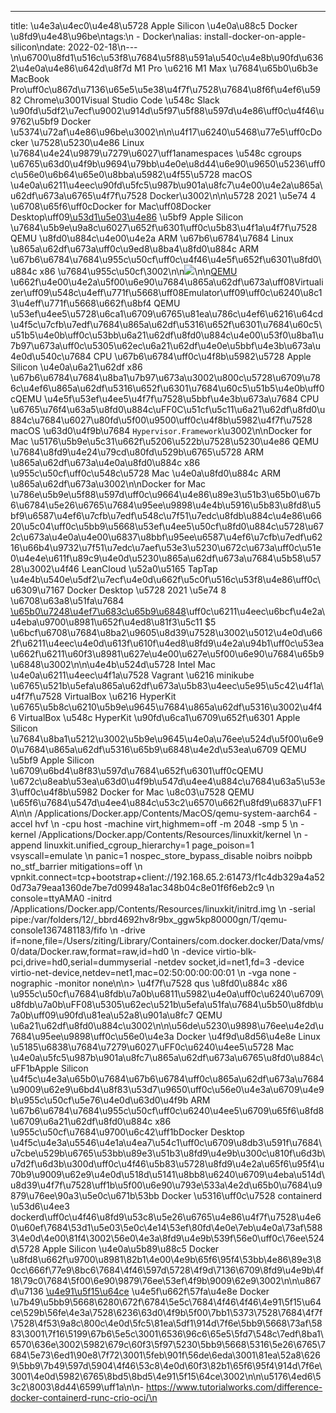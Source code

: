 ---
title: \\u4e3a\\u4ec0\\u4e48\\u5728 Apple Silicon \\u4e0a\\u88c5 Docker \\u8fd9\\u4e48\\u96be\ntags:\n  - Docker\nalias: install-docker-on-apple-silicon\ndate: 2022-02-18\n---\n\\u6700\\u8fd1\\u516c\\u53f8\\u7684\\u5f88\\u591a\\u540c\\u4e8b\\u90fd\\u6362\\u4e0a\\u4e86\\u642d\\u8f7d M1 Pro \\u6216 M1 Max \\u7684\\u65b0\\u6b3e MacBook Pro\\uff0c\\u867d\\u7136\\u65e5\\u5e38\\u4f7f\\u7528\\u7684\\u8f6f\\u4ef6\\u5982 Chrome\\u3001Visual Studio Code \\u548c Slack \\u90fd\\u5df2\\u7ecf\\u9002\\u914d\\u5f97\\u5f88\\u597d\\u4e86\\uff0c\\u4f46\\u9762\\u5bf9 Docker \\u5374\\u72af\\u4e86\\u96be\\u3002\n\n\\u4f17\\u6240\\u5468\\u77e5\\uff0cDocker \\u7528\\u5230\\u4e86 Linux \\u7684\\u4e24\\u9879\\u7279\\u6027\\uff1anamespaces \\u548c cgroups \\u6765\\u63d0\\u4f9b\\u9694\\u79bb\\u4e0e\\u8d44\\u6e90\\u9650\\u5236\\uff0c\\u56e0\\u6b64\\u65e0\\u8bba\\u5982\\u4f55\\u5728 macOS \\u4e0a\\u6211\\u4eec\\u90fd\\u5fc5\\u987b\\u901a\\u8fc7\\u4e00\\u4e2a\\u865a\\u62df\\u673a\\u6765\\u4f7f\\u7528 Docker\\u3002\n\n\\u5728 2021 \\u5e74 4 \\u6708\\u65f6\\uff0cDocker for Mac\\uff08Docker Desktop\\uff09[\\u53d1\\u5e03\\u4e86](https://www.docker.com/blog/released-docker-desktop-for-mac-apple-silicon/) \\u5bf9 Apple Silicon \\u7684\\u5b9e\\u9a8c\\u6027\\u652f\\u6301\\uff0c\\u5b83\\u4f1a\\u4f7f\\u7528 QEMU \\u8fd0\\u884c\\u4e00\\u4e2a ARM \\u67b6\\u6784\\u7684 Linux \\u865a\\u62df\\u673a\\uff0c\\u9ed8\\u8ba4\\u8fd0\\u884c ARM \\u67b6\\u6784\\u7684\\u955c\\u50cf\\uff0c\\u4f46\\u4e5f\\u652f\\u6301\\u8fd0\\u884c x86 \\u7684\\u955c\\u50cf\\3002\n\n![](https://r2-lc-cn.jysperm.me/pictures/2022/docker-for-mac.png)\n\n[QEMU](https://www.qemu.org/docs/master/about/index.html) \\u662f\\u4e00\\u4e2a\\u5f00\\u6e90\\u7684\\u865a\\u62df\\u673a\\uff08Virtualizer\\uff09\\u548c\\u4eff\\u771f\\u5668\\uff08Emulator\\uff09\\uff0c\\u6240\\u8c13\\u4eff\\u771f\\u5668\\u662f\\u8bf4 QEMU \\u53ef\\u4ee5\\u5728\\u6ca1\\u6709\\u6765\\u81ea\\u786c\\u4ef6\\u6216\\u64cd\\u4f5c\\u7cfb\\u7edf\\u7684\\u865a\\u62df\\u5316\\u652f\\u6301\\u7684\\u60c5\\u51b5\\u4e0b\\uff0c\\u53bb\\u6a21\\u62df\\u8fd0\\u884c\\u4e00\\u53f0\\u8ba1\\u7b97\\u673a\\uff0c\\u5305\\u62ec\\u6a21\\u62df\\u4e0e\\u5bbf\\u4e3b\\u673a\\u4e0d\\u540c\\u7684 CPU \\u67b6\\u6784\\uff0c\\u4f8b\\u5982\\u5728 Apple Silicon \\u4e0a\\u6a21\\u62df x86 \\u67b6\\u6784\\u7684\\u8ba1\\u7b97\\u673a\\u3002\\u800c\\u5728\\u6709\\u786c\\u4ef6\\u865a\\u62df\\u5316\\u652f\\u6301\\u7684\\u60c5\\u51b5\\u4e0b\\uff0cQEMU \\u4e5f\\u53ef\\u4ee5\\u4f7f\\u7528\\u5bbf\\u4e3b\\u673a\\u7684 CPU \\u6765\\u76f4\\u63a5\\u8fd0\\u884c\\uFF0C\\u51cf\\u5c11\\u6a21\\u62df\\u8fd0\\u884c\\u7684\\u6027\\u80fd\\u5f00\\u9500\\uff0c\\u4f8b\\u5982\\u4f7f\\u7528 macOS \\u63d0\\u4f9b\\u7684 `Hypervisor.Framework`\\u3002\n\nDocker for Mac \\u5176\\u5b9e\\u5c31\\u662f\\u5206\\u522b\\u7528\\u5230\\u4e86 QEMU \\u7684\\u8fd9\\u4e24\\u79cd\\u80fd\\u529b\\u6765\\u5728 ARM \\u865a\\u62df\\u673a\\u4e0a\\u8fd0\\u884c x86 \\u955c\\u50cf\\uff0c\\u548c\\u5728 Mac \\u4e0a\\u8fd0\\u884c ARM \\u865a\\u62df\\u673a\\u3002\n\nDocker for Mac \\u786e\\u5b9e\\u5f88\\u597d\\uff0c\\u9664\\u4e86\\u89e3\\u51b3\\u65b0\\u67b6\\u6784\\u5e26\\u6765\\u7684\\u95ee\\u9898\\u4e4b\\u5916\\u5b83\\u8fd8\\u5bf9\\u6587\\u4ef6\\u7cfb\\u7edf\\u548c\\u7f51\\u7edc\\u8fdb\\u884c\\u4e86\\u6620\\u5c04\\uff0c\\u5bb9\\u5668\\u53ef\\u4ee5\\u50cf\\u8fd0\\u884c\\u5728\\u672c\\u673a\\u4e0a\\u4e00\\u6837\\u8bbf\\u95ee\\u6587\\u4ef6\\u7cfb\\u7edf\\u6216\\u66b4\\u9732\\u7f51\\u7edc\\u7aef\\u53e3\\u5230\\u672c\\u673a\\uff0c\\u51e0\\u4e4e\\u611f\\u89c9\\u4e0d\\u5230\\u865a\\u62df\\u673a\\u7684\\u5b58\\u5728\\u3002\\u4f46 LeanCloud \\u52a0\\u5165 TapTap \\u4e4b\\u540e\\u5df2\\u7ecf\\u4e0d\\u662f\\u5c0f\\u516c\\u53f8\\u4e86\\uff0c\\u6309\\u7167 Docker Desktop \\u5728 2021 \\u5e74 8 \\u6708\\u63a8\\u51fa\\u7684 [\\u65b0\\u7248\\u4ef7\\u683c\\u65b9\\u6848](https://www.docker.com/blog/updating-product-subscriptions/)\\uff0c\\u6211\\u4eec\\u6bcf\\u4e2a\\u4eba\\u9700\\u8981\\u652f\\u4ed8\\u81f3\\u5c11 $5 \\u6bcf\\u6708\\u7684\\u8ba2\\u9605\\u8d39\\u7528\\u3002\\u5012\\u4e0d\\u662f\\u6211\\u4eec\\u4e0d\\u613f\\u610f\\u4ed8\\u8fd9\\u4e2a\\u94b1\\uff0c\\u53ea\\u662f\\u6211\\u60f3\\u8981\\u627e\\u4e00\\u627e\\u5f00\\u6e90\\u7684\\u65b9\\u6848\\u3002\n\n\\u4e4b\\u524d\\u5728 Intel Mac \\u4e0a\\u6211\\u4eec\\u4f1a\\u7528 Vagrant \\u6216 minikube \\u6765\\u521b\\u5efa\\u865a\\u62df\\u673a\\u5b83\\u4eec\\u5e95\\u5c42\\u4f1a\\u4f7f\\u7528 VirtualBox \\u6216 HyperKit \\u6765\\u5b8c\\u6210\\u5b9e\\u9645\\u7684\\u865a\\u62df\\u5316\\u3002\\u4f46 VirtualBox \\u548c HyperKit \\u90fd\\u6ca1\\u6709\\u652f\\u6301 Apple Silicon \\u7684\\u8ba1\\u5212\\u3002\\u5b9e\\u9645\\u4e0a\\u76ee\\u524d\\u5f00\\u6e90\\u7684\\u865a\\u62df\\u5316\\u65b9\\u6848\\u4e2d\\u53ea\\u6709 QEMU \\u5bf9 Apple Silicon \\u6709\\u6bd4\\u8f83\\u597d\\u7684\\u652f\\u6301\\uff0cQEMU \\u672c\\u8eab\\u53ea\\u63d0\\u4f9b\\u547d\\u4ee4\\u884c\\u7684\\u63a5\\u53e3\\uff0c\\u4f8b\\u5982 Docker for Mac \\u8c03\\u7528 QEMU \\u65f6\\u7684\\u547d\\u4ee4\\u884c\\u53c2\\u6570\\u662f\\u8fd9\\u6837\\uFF1A\n\n    /Applications/Docker.app/Contents/MacOS/qemu-system-aarch64 -accel hvf \\n    -cpu host -machine virt,highmem=off -m 2048 -smp 5 \\n    -kernel /Applications/Docker.app/Contents/Resources/linuxkit/kernel \\n    -append linuxkit.unified_cgroup_hierarchy=1 page_poison=1 vsyscall=emulate \\n    panic=1 nospec_store_bypass_disable noibrs noibpb no_stf_barrier mitigations=off \\n    vpnkit.connect=tcp+bootstrap+client://192.168.65.2:61473/f1c4db329a4a520d73a79eaa1360de7be7d09948a1ac348b04c8e01f6f6eb2c9 \\n    console=ttyAMA0 -initrd /Applications/Docker.app/Contents/Resources/linuxkit/initrd.img \\n    -serial pipe:/var/folders/12/_bbrd4692hv8r9bx_ggw5kp80000gn/T/qemu-console1367481183/fifo \\n    -drive if=none,file=/Users/ziting/Library/Containers/com.docker.docker/Data/vms/0/data/Docker.raw,format=raw,id=hd0 \\n    -device virtio-blk-pci,drive=hd0,serial=dummyserial -netdev socket,id=net1,fd=3 -device virtio-net-device,netdev=net1,mac=02:50:00:00:00:01 \\n    -vga none -nographic -monitor none\n\n> \\u4f7f\\u7528 qus \\u8fd0\\u884c x86 \\u955c\\u50cf\\u7684\\u8fdb\\u7a0b\\u6811\\u5982\\u4e0a\\uff0c\\u6240\\u6709\\u8fdb\\u7a0b\\uFF08\\u5305\\u62ec\\u521b\\u5efa\\u51fa\\u7684\\u5b50\\u8fdb\\u7a0b\\uff09\\u90fd\\u81ea\\u52a8\\u901a\\u8fc7 QEMU \\u6a21\\u62df\\u8fd0\\u884c\\u3002\n\n\\u56de\\u5230\\u9898\\u76ee\\u4e2d\\u7684\\u95ee\\u9898\\uff0c\\u56e0\\u4e3a Docker \\u4f9d\\u8d56\\u4e8e Linux \\u5185\\u6838\\u7684\\u7279\\u6027\\uFF0c\\u6240\\u4ee5\\u5728 Mac \\u4e0a\\u5fc5\\u987b\\u901a\\u8fc7\\u865a\\u62df\\u673a\\u6765\\u8fd0\\u884c\\uFF1bApple Silicon \\u4f5c\\u4e3a\\u65b0\\u7684\\u67b6\\u6784\\uff0c\\u865a\\u62df\\u673a\\u7684\\u9009\\u62e9\\u6bd4\\u8f83\\u53d7\\u9650\\uff0c\\u56e0\\u4e3a\\u6709\\u4e9b\\u955c\\u50cf\\u5e76\\u4e0d\\u63d0\\u4f9b ARM \\u67b6\\u6784\\u7684\\u955c\\u50cf\\uff0c\\u6240\\u4ee5\\u6709\\u65f6\\u8fd8\\u6709\\u6a21\\u62df\\u8fd0\\u884c x86 \\u955c\\u50cf\\u7684\\u9700\\u6c42\\uff1bDocker Desktop \\u4f5c\\u4e3a\\u5546\\u4e1a\\u4ea7\\u54c1\\uff0c\\u6709\\u8db3\\u591f\\u7684\\u7cbe\\u529b\\u6765\\u53bb\\u89e3\\u51b3\\u8fd9\\u4e9b\\u300c\\u810f\\u6d3b\\u7d2f\\u6d3b\\u300d\\uff0c\\u4f46\\u5b83\\u5728\\u8fd9\\u4e2a\\u65f6\\u95f4\\u70b9\\u9009\\u62e9\\u4e0d\\u518d\\u5141\\u8bb8\\u6240\\u6709\\u4eba\\u514d\\u8d39\\u4f7f\\u7528\\uff1b\\u5f00\\u6e90\\u793e\\533a\\4e2d\\u65b0\\u7684\\u9879\\u76ee\\90a3\\u5e0c\\u671b\\53bb Docker \\u5316\\uff0c\\u7528 containerd \\u53d6\\u4ee3 dockerd\\uff0c\\u4f46\\u8fd9\\u53c8\\u5e26\\u6765\\u4e86\\u4f7f\\u7528\\u4e60\\u60ef\\7684\\53d1\\u5e03\\5e0c\\4e14\\53ef\\80fd\\4e0e\\7eb\u4e0a\\73af\\5883\\4e0d\\4e00\\81f4\\3002\\56e0\\4e3a\\8fd9\\u4e9b\\539f\\56e0\\uff0c\\76ee\\524d\\5728 Apple Silicon \\u4e0a\\u5b89\\u88c5 Docker \\u8fd8\\u662f\\u9700\\u8981\\82b1\\4e00\\4e9b\\65f6\\95f4\\53bb\\4e86\\89e3\\80cc\\666f\\77e9\\8bc6\\7684\\4f46\\597d\\5728\\4f9d\\7136\\6709\\8fd9\\u4e9b\\4f18\\79c0\\7684\\5f00\\6e90\\9879\\76ee\\53ef\\4f9b\\9009\\62e9\\3002\n\n\\u867d\\u7136 [\\u4e91\\u5f15\\u64ce](https://developer.taptap.com/product-intro/cloud-engine) \\u4e5f\\u662f\\57fa\\u4e8e Docker \\u7b49\\u5bb9\\5668\\6280\\672f\\6784\\5e5c\\7684\\4f46\\4f46\\4e91\\5f15\\u64ce\\529b\\56fe\\4e3a\\7528\\6236\\63d0\\4f9b\\5f00\\7bb1\\5373\\7528\\7684\\4f7f\\7528\\4f53\\9a8c\\800c\\4e0d\\5fc5\\81ea\\5df1\\914d\\7f6e\\5bb9\\5668\\73af\\5883\\3001\\7f16\\5199\\67b6\\5e5c\\3001\\6536\\96c6\\65e5\\5fd7\\548c\\7edf\\8ba1\\6570\\636e\\3002\\5982\\679c\\60f3\\5f97\\5230\\5bb9\\5668\\5316\\5e26\\6765\\7684\\5e73\\6ed1\\90e8\\7f72\\3001\\5feb\\901f\\56de\\6eda\\3001\\81ea\\52a8\\6269\\5bb9\\7b49\\597d\\5904\\4f46\\53c8\\4e0d\\60f3\\82b1\\65f6\\95f4\\914d\\7f6e\\3001\\4e0d\\5982\\6765\\8bd5\\8bd5\\4e91\\5f15\\64ce\\3002\n\n\\u5176\\4ed6\\53c2\\8003\\8d44\\6599\\uff1a\n\n- https://www.tutorialworks.com/difference-docker-containerd-runc-crio-oci/\n
